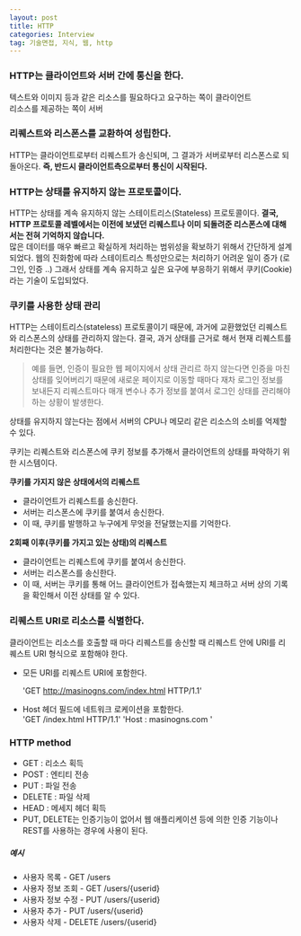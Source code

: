```yaml
---
layout: post
title: HTTP
categories: Interview
tag: 기술면접, 지식, 웹, http
---
```

### HTTP는 클라이언트와 서버 간에 통신을 한다.

텍스트와 이미지 등과 같은 리소스를 필요하다고 요구하는 쪽이 클라이언트 <br>
리소스를 제공하는 쪽이 서버

### 리퀘스트와 리스폰스를 교환하여 성립한다.

HTTP는 클라이언트로부터 리퀘스트가 송신되며, 그 결과가 서버로부터 리스폰스로 되돌아온다.
<strong>즉, 반드시 클라이언트측으로부터 통신이 시작된다.</strong>

### HTTP는 상태를 유지하지 않는 프로토콜이다.

HTTP는 상태를 계속 유지하지 않는 스테이트리스(Stateless) 프로토콜이다. <strong>결국, HTTP 프로토콜 레벨에서는 이전에 보냈던 리퀘스트나 이미 되돌려준 리스폰스에 대해서는 전혀 기억하지 않습니다.</strong><br>
많은 데이터를 매우 빠르고 확실하게 처리하는 범위성을 확보하기 위해서 간단하게 설계되었다.
웹의 진화함에 따라 스테이트리스 특성만으로는 처리하기 어려운 일이 증가 (로그인, 인증 ..)
그래서 상태를 계속 유지하고 싶은 요구에 부응하기 위해서 쿠키(Cookie)라는 기술이 도입되었다.

### 쿠키를 사용한 상태 관리
HTTP는 스테이트리스(stateless) 프로토콜이기 때문에, 과거에 교환했었던 리퀘스트와 리스폰스의 상태를 관리하지 않는다. 결국, 과거 상태를 근거로 해서 현재 리퀘스트를 처리한다는 것은 불가능하다.
> 예를 들면, 인증이 필요한 웹 페이지에서 상태 관리르 하지 않는다면 인증을 마친 상태를 잊어버리기 때문에 새로운 페이지로 이동할 때마다 재차 로그인 정보를 보내든지 리퀘스트마다 매개 변수나 추가 정보를 붙여서 로그인 상태를 관리해야 하는 상황이 발생한다.

상태를 유지하지 않는다는 점에서 서버의 CPU나 메모리 같은 리소스의 소비를 억제할 수 있다.

<p>쿠키는 리퀘스트와 리스폰스에 쿠키 정보를 추가해서 클라이언트의 상태를 파악하기 위한 시스템이다.</p>
<strong>쿠키를 가지지 않은 상태에서의 리퀘스트</strong>
<ul>
  <li>클라이언트가 리퀘스트를 송신한다.</li>
  <li>서버는 리스폰스에 쿠키를 붙여서 송신한다.</li>
  <li>이 때, 쿠키를 발행하고 누구에게 무엇을 전달했는지를 기억한다.</li>
</ul>
<strong>2회째 이후(쿠키를 가지고 있는 상태)의 리퀘스트</strong>
<ul>
  <li>클라이언트는 리퀘스트에 쿠키를 붙여서 송신한다.</li>
  <li>서버는 리스폰스를 송신한다.</li>
  <li>이 때, 서버는 쿠키를 통해 어느 클라이언트가 접속했는지 체크하고 서버 상의 기록을 확인해서 이전 상태를 알 수 있다.</li>
</ul>

### 리퀘스트 URI로 리소스를 식별한다.
클라이언트는 리소스를 호출할 때 마다 리퀘스트를 송신할 때 리퀘스트 안에 URI를 리퀘스트 URI 형식으로 포함해야 한다.
<ul>
  <li>모든 URI를 리퀘스트 URI에 포함한다.</li>

  'GET http://masinogns.com/index.html HTTP/1.1'

  <li>Host 헤더 필드에 네트워크 로케이션을 포함한다.</li>
  'GET /index.html HTTP/1.1'
  'Host : masinogns.com '
</ul>

### HTTP method
<ul>
  <li>GET : 리소스 획득</li>
  <li>POST : 엔티티 전송</li>
  <li>PUT : 파일 전송</li>
  <li>DELETE : 파일 삭제</li>
  <li>HEAD : 메세지 헤더 획득</li>
  <li>PUT, DELETE는 인증기능이 없어서 웹 애플리케이션 등에 의한 인증 기능이나 REST를 사용하는 경우에 사용이 된다.</li>
</ul>

##### 예시

<ul>
  <li>사용자 목록 - GET /users</li>
  <li>사용자 정보 조회 - GET /users/{userid}</li>
  <li>사용자 정보 수정 - PUT /users/{userid}</li>
  <li>사용자 추가 - PUT /users/{userid}</li>
  <li>사용자 삭제 - DELETE /users/{userid}</li>
</ul>

